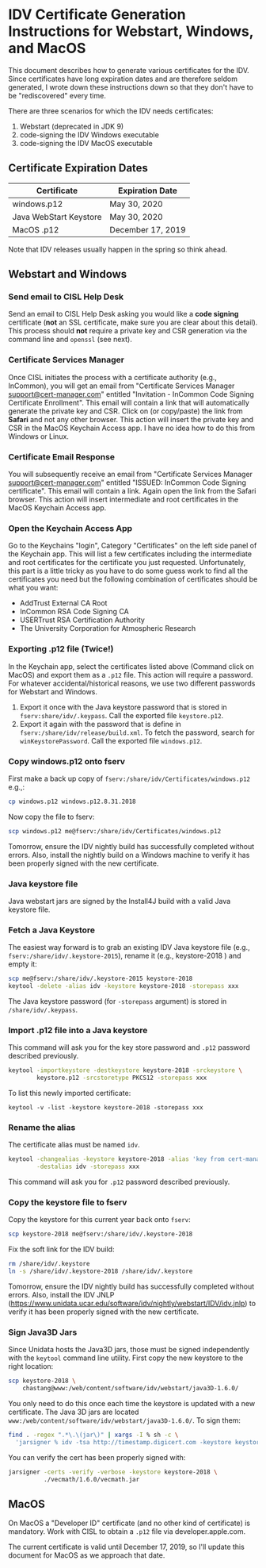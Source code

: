 # IDV Certificate Generation Instructions for Webstart, Windows, and MacOS

This document describes how to generate various certificates for the IDV. Since certificates have long expiration dates and are therefore seldom generated, I wrote down these instructions down so that they don't have to be "rediscovered" every time.

There are three scenarios for which the IDV needs certificates:

1.  Webstart (deprecated in JDK 9)
2.  code-signing the IDV Windows executable
3.  code-signing the IDV MacOS executable


## Certificate Expiration Dates

| Certificate            | Expiration Date   |
|---------------------- |----------------- |
| windows.p12            | May 30, 2020      |
| Java WebStart Keystore | May 30, 2020      |
| MacOS .p12             | December 17, 2019 |

Note that IDV releases usually happen in the spring so think ahead.


## Webstart and Windows


### Send email to CISL Help Desk

Send an email to CISL Help Desk asking you would like a **code signing** certificate (**not** an SSL certificate, make sure you are clear about this detail). This process should **not** require a private key and CSR generation via the command line and `openssl` (see next).


### Certificate Services Manager

Once CISL initiates the process with a certificate authority (e.g., InCommon), you will get an email from "Certificate Services Manager <support@cert-manager.com>" entitled "Invitation - InCommon Code Signing Certificate Enrollment". This email will contain a link that will automatically generate the private key and CSR. Click on (or copy/paste) the link from **Safari** and not any other browser. This action will insert the private key and CSR in the MacOS Keychain Access app. I have no idea how to do this from Windows or Linux.


### Certificate Email Response

You will subsequently receive an email from "Certificate Services Manager <support@cert-manager.com>" entitled "ISSUED: InCommon Code Signing certificate". This email will contain a link. Again open the link from the Safari browser. This action will insert intermediate and root certificates in the MacOS Keychain Access app.


### Open the Keychain Access App

Go to the Keychains "login", Category "Certificates" on the left side panel of the Keychain app. This will list a few certificates including the intermediate and root certificates for the certificate you just requested. Unfortunately, this part is a little tricky as you have to do some guess work to find all the certificates you need but the following combination of certificates should be what you want:

-   AddTrust External CA Root
-   InCommon RSA Code Signing CA
-   USERTrust RSA Certification Authority
-   The University Corporation for Atmospheric Research


### Exporting .p12 file (Twice!)

In the Keychain app, select the certificates listed above (Command click on MacOS) and export them as a `.p12` file. This action will require a password. For whatever accidental/historical reasons, we use two different passwords for Webstart and Windows.

1.  Export it once with the Java keystore password that is stored in `fserv:share/idv/.keypass`. Call the exported file `keystore.p12`.
2.  Export it again with the password that is define in `fserv:/share/idv/release/build.xml`. To fetch the password, search for `winKeystorePassword`. Call the exported file `windows.p12`.


### Copy windows.p12 onto fserv

First make a back up copy of `fserv:/share/idv/Certificates/windows.p12` e.g.,:

```sh
cp windows.p12 windows.p12.8.31.2018
```

Now copy the file to fserv:

```sh
scp windows.p12 me@fserv:/share/idv/Certificates/windows.p12
```

Tomorrow, ensure the IDV nightly build has successfully completed without errors. Also, install the nightly build on a Windows machine to verify it has been properly signed with the new certificate.


### Java keystore file

Java webstart jars are signed by the Install4J build with a valid Java keystore file.


### Fetch a Java Keystore

The easiest way forward is to grab an existing IDV Java keystore file (e.g., `fserv:/share/idv/.keystore-2015`), rename it (e.g., keystore-2018 ) and empty it:

```sh
scp me@fserv:/share/idv/.keystore-2015 keystore-2018
keytool -delete -alias idv -keystore keystore-2018 -storepass xxx
```

The Java keystore password (for `-storepass` argument) is stored in `/share/idv/.keypass`.


### Import .p12 file into a Java keystore

This command will ask you for the key store password and `.p12` password described previously.

```sh
keytool -importkeystore -destkeystore keystore-2018 -srckeystore \
        keystore.p12 -srcstoretype PKCS12 -storepass xxx
```

To list this newly imported certificate:

```
keytool -v -list -keystore keystore-2018 -storepass xxx
```


### Rename the alias

The certificate alias must be named `idv`.

```sh
keytool -changealias -keystore keystore-2018 -alias 'key from cert-manager.com' \
        -destalias idv -storepass xxx
```

This command will ask you for `.p12` password described previously.


### Copy the keystore file to fserv

Copy the keystore for this current year back onto `fserv`:

```sh
scp keystore-2018 me@fserv:/share/idv/.keystore-2018
```

Fix the soft link for the IDV build:

```sh
rm /share/idv/.keystore
ln -s /share/idv/.keystore-2018 /share/idv/.keystore 
```

Tomorrow, ensure the IDV nightly build has successfully completed without errors. Also, install the IDV JNLP (<https://www.unidata.ucar.edu/software/idv/nightly/webstart/IDV/idv.jnlp>) to verify it has been properly signed with the new certificate.


### Sign Java3D Jars

Since Unidata hosts the Java3D jars, those must be signed independently with the `keytool` command line utility. First copy the new keystore to the right location:

```sh
scp keystore-2018 \
    chastang@www:/web/content/software/idv/webstart/java3D-1.6.0/
```

You only need to do this once each time the keystore is updated with a new certificate. The Java 3D jars are located `www:/web/content/software/idv/webstart/java3D-1.6.0/`. To sign them:

```sh
find . -regex ".*\.\(jar\)" | xargs -I % sh -c \
  'jarsigner % idv -tsa http://timestamp.digicert.com -keystore keystore-2018 -storepass xxx'  
```

You can verify the cert has been properly signed with:

```sh
jarsigner -certs -verify -verbose -keystore keystore-2018 \
          ./vecmath/1.6.0/vecmath.jar
```


## MacOS

On MacOS a "Developer ID" certificate (and no other kind of certificate) is mandatory. Work with CISL to obtain a `.p12` file via developer.apple.com.

The current certificate is valid until December 17, 2019, so I'll update this document for MacOS as we approach that date.
